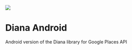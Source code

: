 [![](https://jitpack.io/v/urmichm/diana-android.svg)](https://jitpack.io/#urmichm/diana-android)
# Diana Android
Android version of the Diana library for Google Places API
